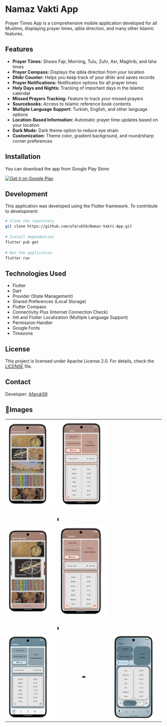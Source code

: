 # Namaz Vakti App

Prayer Times App is a comprehensive mobile application developed for all Muslims, displaying prayer times, qibla direction, and many other Islamic features.

## Features

- **Prayer Times:** Shows Fajr, Morning, Tulu, Zuhr, Asr, Maghrib, and Isha times
- **Prayer Compass:** Displays the qibla direction from your location
- **Dhikr Counter:** Helps you keep track of your dhikr and saves records
- **Prayer Notifications:** Notification options for all prayer times
- **Holy Days and Nights:** Tracking of important days in the Islamic calendar
- **Missed Prayers Tracking:** Feature to track your missed prayers
- **Sourcebooks:** Access to Islamic reference book contents
- **Multiple Language Support:** Turkish, English, and other language options
- **Location-Based Information:** Automatic prayer time updates based on your location
- **Dark Mode:** Dark theme option to reduce eye strain
- **Customization:** Theme color, gradient background, and round/sharp corner preferences

## Installation

You can download the app from Google Play Store:

<a href="https://play.google.com/store/apps/details?id=com.afaruk59.namaz_vakti_app&pcampaignid=web_share">
  <img src="https://play.google.com/intl/en_us/badges/images/generic/en_badge_web_generic.png" alt="Get it on Google Play" width="200">
</a>

## Development

This application was developed using the Flutter framework. To contribute to development:

```bash
# Clone the repository
git clone https://github.com/afaruk59/Namaz-Vakti-App.git

# Install dependencies
flutter pub get

# Run the application
flutter run
```

## Technologies Used

- Flutter
- Dart
- Provider (State Management)
- Shared Preferences (Local Storage)
- Flutter Compass
- Connectivity Plus (Internet Connection Check)
- Intl and Flutter Localization (Multiple Language Support)
- Permission Handler
- Google Fonts
- Timezone

## License

This project is licensed under Apache License 2.0. For details, check the [LICENSE](LICENSE) file.

## Contact

Developer: [Afaruk59](https://github.com/afaruk59)

## 📱Images

<div align="center">
  <table>
    <tr>
      <td align="center">
        <img src="screenshots/1.png"/>
        <br/>
      </td>
      <td align="center">
        <img src="screenshots/2.png"/>
        <br/>
      </td>
    </tr>
    <tr>
      <td colspan="2" align="center">
        <br/>
        ⬇️
        <br/>
      </td>
    </tr>
    <tr>
      <td align="center">
        <img src="screenshots/3.png"/>
        <br/>
      </td>
      <td align="center">
        <img src="screenshots/4.png"/>
        <br/>
      </td>
    </tr>
    <tr>
      <td colspan="2" align="center">
        <br/>
        ⬇️
        <br/>
      </td>
    </tr>
    <tr>
      <td align="center">
        <img src="screenshots/5.png"/>
        <br/>
      </td>
      <td align="center">
      ➡️
      <br/>
      </td>
      <td align="center">
        <img src="screenshots/6.png"/>
        <br/>
      </td>
    </tr>
  </table>
</div>